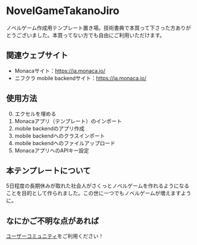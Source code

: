 # NovelGameTakanoJiro
ノベルゲーム作成用テンプレート置き場。技術書典で本買って下さった方ありがとうございました。本買ってない方でも自由にご利用いただけます。

## 関連ウェブサイト

* Monacaサイト：https://ja.monaca.io/
* ニフクラ mobile backendサイト：https://ja.monaca.io/

## 使用方法

0. エクセルを埋める
1. Monacaアプリ（テンプレート）のインポート
2. mobile backendのアプリ作成
3. mobile backendへのクラスインポート
4. mobile backendへのファイルアップロード
5. MonacaアプリへのAPIキー設定

## 本テンプレートについて

5日程度の長期休みが取れた社会人がさくっとノベルゲームを作れるようになることを目的として作られました。この世に一つでもノベルゲームが増えますように。

## なにかご不明な点があれば

[ユーザーコミュニティ](https://github.com/NIFCloud-mbaas/UserCommunity)をご利用ください！
